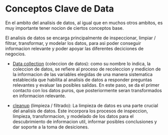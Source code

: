 Conceptos Clave de Data
=======================

En el ambito del analisis de datos, al igual que en muchos otros ambitos, es muy importante tener nocion de ciertos conceptos base.

El analisis de datos se encarga principalmente de inspeccionar, limpiar / filtrar, transformar, y modelar los datos, para asi poder conseguir informacion relevante y poder apoyar las diferentes deciciones de negocios.

- <ins>Data collection</ins> (coleccion de datos): como su nombre lo indica, la coleccion de datos, se refiere al proceso de recoleccion y medicion de la informacion de las variables elegidas de una manera sistematica establecida que habilita al analisis de datos a responder preguntas relevantes y evaluar las posibles salidas. En este paso, se da el primer contacto con los datos puros, que posteriormente seran transformados en informacion relevante.

- <ins>cleanup</ins> (limpieza / filtrado): La limpieza de datos es una parte crucial del analisis de datos. Este incorpora los procesos de inspeccion, limpieza, transformacion, y modelado de los datos para el descubrimiento de informacion util, informar posibles conclusiones y dar soporte a la toma de desiciones.